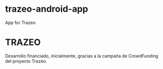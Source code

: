 trazeo-android-app
==================

App for Trazeo

TRAZEO
======
Desarrollo financiado, inicialmente, gracias a la campaña de CrowdFunding del proyecto Trazeo.
